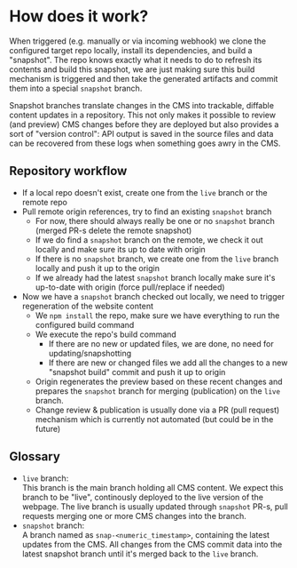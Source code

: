 How does it work?
=================

When triggered (e.g. manually or via incoming webhook) we clone the configured target repo locally, install its dependencies, and build a "snapshot". The repo knows exactly what it needs to do to refresh its contents and build this snapshot, we are just making sure this build mechanism is triggered and then take the generated artifacts and commit them into a special `snapshot` branch.

Snapshot branches translate changes in the CMS into trackable, diffable content updates in a repository. This not only makes it possible to review (and preview) CMS changes before they are deployed but also provides a sort of "version control": API output is saved in the source files and data can be recovered from these logs when something goes awry in the CMS.


## Repository workflow

- If a local repo doesn't exist, create one from the `live` branch or the remote repo
- Pull remote origin references, try to find an existing `snapshot` branch
  - For now, there should always really be one or no `snapshot` branch (merged PR-s delete the remote snapshot)
  - If we do find a `snapshot` branch on the remote, we check it out locally and make sure its up to date with origin
  - If there is no `snapshot` branch, we create one from the `live` branch locally and push it up to the origin
  - If we already had the latest `snapshot` branch locally make sure it's up-to-date with origin (force pull/replace if needed)
- Now we have a `snapshot` branch checked out locally, we need to trigger regeneration of the website content
  - We `npm install` the repo, make sure we have everything to run the configured build command
  - We execute the repo's build command
    - If there are no new or updated files, we are done, no need for updating/snapshotting
    - If there are new or changed files we add all the changes to a new "snapshot build" commit and push it up to origin
  - Origin regenerates the preview based on these recent changes and prepares the `snapshot` branch for merging (publication) on the `live` branch.
  - Change review & publication is usually done via a PR (pull request) mechanism which is currently not automated (but could be in the future)


## Glossary

- `live` branch:  
  This branch is the main branch holding all CMS content. We expect this branch to be "live", continously deployed to the live version of the webpage. The live branch is usually updated through `snapshot` PR-s, pull requests merging one or more CMS changes into the branch.
- `snapshot` branch:  
  A branch named as `snap-<numeric_timestamp>`, containing the latest updates from the CMS. All changes from the CMS commit data into the latest snapshot branch until it's merged back to the `live` branch.